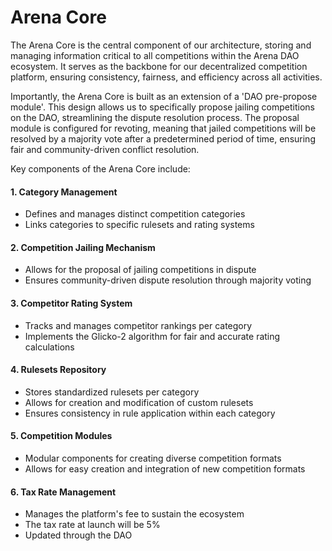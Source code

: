 # Arena Core

The Arena Core is the central component of our architecture, storing and managing information critical to all competitions within the Arena DAO ecosystem. It serves as the backbone for our decentralized competition platform, ensuring consistency, fairness, and efficiency across all activities.

Importantly, the Arena Core is built as an extension of a 'DAO pre-propose module'. This design allows us to specifically propose jailing competitions on the DAO, streamlining the dispute resolution process. The proposal module is configured for revoting, meaning that jailed competitions will be resolved by a majority vote after a predetermined period of time, ensuring fair and community-driven conflict resolution.

Key components of the Arena Core include:

#### 1. Category Management

* Defines and manages distinct competition categories
* Links categories to specific rulesets and rating systems

#### 2. Competition Jailing Mechanism

* Allows for the proposal of jailing competitions in dispute
* Ensures community-driven dispute resolution through majority voting

#### 3. Competitor Rating System

* Tracks and manages competitor rankings per category
* Implements the Glicko-2 algorithm for fair and accurate rating calculations

#### 4. Rulesets Repository

* Stores standardized rulesets per category
* Allows for creation and modification of custom rulesets
* Ensures consistency in rule application within each category

#### 5. Competition Modules

* Modular components for creating diverse competition formats
* Allows for easy creation and integration of new competition formats

#### 6. Tax Rate Management

* Manages the platform's fee to sustain the ecosystem
* The tax rate at launch will be 5%
* Updated through the DAO
